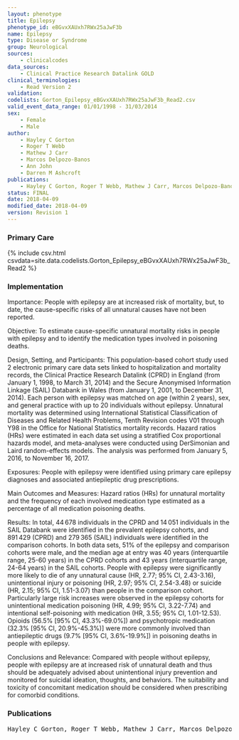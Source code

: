```yaml
---
layout: phenotype
title: Epilepsy
phenotype_id: eBGvxXAUxh7RWx25aJwF3b
name: Epilepsy
type: Disease or Syndrome
group: Neurological
sources: 
    - clinicalcodes
data_sources:
    - Clinical Practice Research Datalink GOLD
clinical_terminologies:
    - Read Version 2
validation:
codelists: Gorton_Epilepsy_eBGvxXAUxh7RWx25aJwF3b_Read2.csv
valid_event_data_range: 01/01/1998 - 31/03/2014
sex:
    - Female
    - Male
author:
    - Hayley C Gorton
    - Roger T Webb
    - Mathew J Carr
    - Marcos Delpozo-Banos
    - Ann John
    - Darren M Ashcroft    
publications:
    - Hayley C Gorton, Roger T Webb, Mathew J Carr, Marcos Delpozo-Banos, Ann John, Darren M Ashcroft, Risk of Unnatural Mortality in People With Epilepsy. JAMA Neurology, 75(8), 929-038, 2018.
status: FINAL
date: 2018-04-09
modified_date: 2018-04-09
version: Revision 1
---
```


### Primary Care

{% include csv.html csvdata=site.data.codelists.Gorton_Epilepsy_eBGvxXAUxh7RWx25aJwF3b_Read2 %}

### Implementation

Importance:
People with epilepsy are at increased risk of mortality, but, to date, the cause-specific risks of all unnatural causes have not been reported.

Objective:
To estimate cause-specific unnatural mortality risks in people with epilepsy and to identify the medication types involved in poisoning deaths.

Design, Setting, and Participants:
This population-based cohort study used 2 electronic primary care data sets linked to hospitalization and mortality records, the Clinical Practice Research Datalink (CPRD) in England (from January 1, 1998, to March 31, 2014) and the Secure Anonymised Information Linkage (SAIL) Databank in Wales (from January 1, 2001, to December 31, 2014). Each person with epilepsy was matched on age (within 2 years), sex, and general practice with up to 20 individuals without epilepsy. Unnatural mortality was determined using International Statistical Classification of Diseases and Related Health Problems, Tenth Revision codes V01 through Y98 in the Office for National Statistics mortality records. Hazard ratios (HRs) were estimated in each data set using a stratified Cox proportional hazards model, and meta-analyses were conducted using DerSimonian and Laird random-effects models. The analysis was performed from January 5, 2016, to November 16, 2017.

Exposures:
People with epilepsy were identified using primary care epilepsy diagnoses and associated antiepileptic drug prescriptions.

Main Outcomes and Measures:
Hazard ratios (HRs) for unnatural mortality and the frequency of each involved medication type estimated as a percentage of all medication poisoning deaths.

Results: 
In total, 44 678 individuals in the CPRD and 14 051 individuals in the SAIL Databank were identified in the prevalent epilepsy cohorts, and 891 429 (CPRD) and 279 365 (SAIL) individuals were identified in the comparison cohorts. In both data sets, 51% of the epilepsy and comparison cohorts were male, and the median age at entry was 40 years (interquartile range, 25-60 years) in the CPRD cohorts and 43 years (interquartile range, 24-64 years) in the SAIL cohorts. People with epilepsy were significantly more likely to die of any unnatural cause (HR, 2.77; 95% CI, 2.43-3.16), unintentional injury or poisoning (HR, 2.97; 95% CI, 2.54-3.48) or suicide (HR, 2.15; 95% CI, 1.51-3.07) than people in the comparison cohort. Particularly large risk increases were observed in the epilepsy cohorts for unintentional medication poisoning (HR, 4.99; 95% CI, 3.22-7.74) and intentional self-poisoning with medication (HR, 3.55; 95% CI, 1.01-12.53). Opioids (56.5% [95% CI, 43.3%-69.0%]) and psychotropic medication (32.3% [95% CI, 20.9%-45.3%)] were more commonly involved than antiepileptic drugs (9.7% [95% CI, 3.6%-19.9%]) in poisoning deaths in people with epilepsy.

Conclusions and Relevance:
Compared with people without epilepsy, people with epilepsy are at increased risk of unnatural death and thus should be adequately advised about unintentional injury prevention and monitored for suicidal ideation, thoughts, and behaviors. The suitability and toxicity of concomitant medication should be considered when prescribing for comorbid conditions.

### Publications

<pre>
Hayley C Gorton, Roger T Webb, Mathew J Carr, Marcos Delpozo-Banos, Ann John, Darren M Ashcroft, Risk of Unnatural Mortality in People With Epilepsy. JAMA Neurology, 75(8), 929-038, 2018.
</pre>
